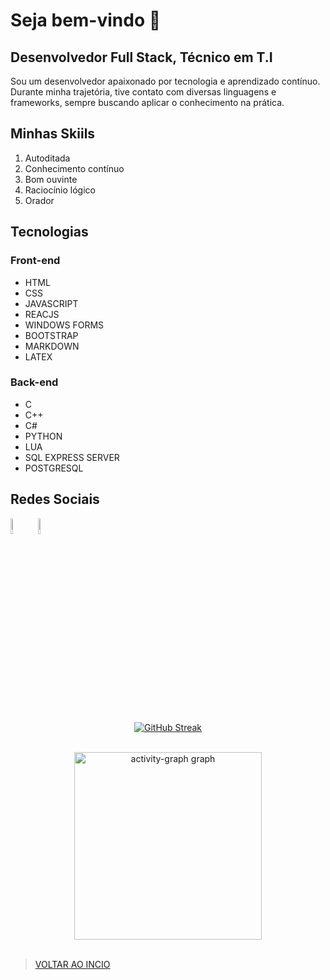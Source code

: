 # Seja bem-vindo 👋

<h2><strong>Desenvolvedor Full Stack, Técnico em T.I</strong></h2>

<p align="justtify">Sou um desenvolvedor apaixonado por tecnologia e aprendizado contínuo. Durante minha trajetória, tive contato com diversas linguagens e frameworks, sempre buscando aplicar o conhecimento na prática.</p>

## Minhas Skiils

<div align="justify">
  <ol>
      <li>Autoditada</li>
      <li>Conhecimento contínuo</li>
      <li>Bom ouvinte</li>
      <li>Raciocínio lógico</li>
      <li>Orador</li>
  </ol>
</div>

## Tecnologias

### Front-end
- HTML
- CSS
- JAVASCRIPT
- REACJS
- WINDOWS FORMS
- BOOTSTRAP
- MARKDOWN
- LATEX

### Back-end
- C
- C++
- C#
- PYTHON
- LUA
- SQL EXPRESS SERVER
- POSTGRESQL

## Redes Sociais
<div align="left">
    <a href="www.linkedin.com/in/guilhermepereirafonseca"><img src="https://upload.wikimedia.org/wikipedia/commons/thumb/f/f8/LinkedIn_icon_circle.svg/1200px-LinkedIn_icon_circle.svg.png" width="8%"></a>
      <a href="https://www.instagram.com/_guilhermepereirafonseca/"><img src="https://cdn4.iconfinder.com/data/icons/social-messaging-ui-color-shapes-2-free/128/social-instagram-new-circle-512.png" width="8%"></a>
</div>

<div align="center">
    
[![GitHub Streak](https://github-readme-streak-stats.herokuapp.com?user=Guilhermepereirafonseca&theme=dark&locale=pt_BR&date_format=j%2Fn%5B%2FY%5D)](https://git.io/streak-stats) <br>

</div> <br>

<div align="center">
  <img src="https://github-readme-activity-graph.vercel.app/graph?username=Guilhermepereirafonseca&radius=16&theme=react&area=true&order=5" height="300" alt="activity-graph graph"  /> <br>
</div> <br>

> [VOLTAR AO INCIO](#seja-bem-vindo-)
